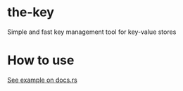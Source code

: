 # the-key
Simple and fast key management tool for key-value stores

# How to use
[See example on docs.rs](https://docs.rs/the-key)